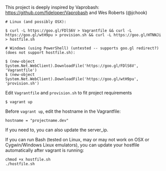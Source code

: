 This project is deeply inspired by Vaprobash: https://github.com/fideloper/Vaprobash
and Wes Roberts (@jchook)

	# Linux (and possibly OSX):

	$ curl -L https://goo.gl/FDlS6V > Vagrantfile && curl -L https://goo.gl/wtH9pu > provision.sh && curl -L https://goo.gl/HTNNJi > hostfile.sh
	
	# Windows (using PowerShell) (untested -- supports goo.gl redirect?) (does not support hostfile.sh):

	$ (new-object System.Net.WebClient).DownloadFile('https://goo.gl/FDlS6V', 'Vagrantfile')
	$ (new-object System.Net.WebClient).DownloadFile('https://goo.gl/wtH9pu', 'provision.sh')

Edit `Vagrantfile` and `provision.sh` to fit project requirements

	$ vagrant up

Before `vagrant up`, edit the hostname in the Vagrantfile:

`hostname = "projectname.dev"`

If you need to, you can also update the server_ip.

If you can run Bash (tested on Linux, may or may not work on OSX or Cygwin/Windows Lixux emulators), you can update your hostfile automatically after vagrant is running:

	chmod +x hostfile.sh
	./hostfile.sh
